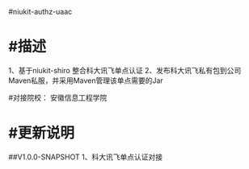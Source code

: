 
#niukit-authz-uaac

#描述
======================================================================
1、基于niukit-shiro 整合科大讯飞单点认证
2、发布科大讯飞私有包到公司Maven私服，并采用Maven管理该单点需要的Jar


#对接院校：
 安徽信息工程学院


#更新说明
======================================================================

##V1.0.0-SNAPSHOT
1、科大讯飞单点认证对接
